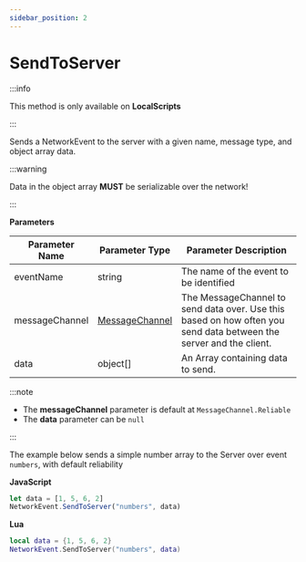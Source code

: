 ```yaml
---
sidebar_position: 2
---
```


# SendToServer

:::info

This method is only available on **LocalScripts**

:::

Sends a NetworkEvent to the server with a given name, message type, and object array data.

:::warning

Data in the object array **MUST** be serializable over the network!

:::

**Parameters**

Parameter Name | Parameter Type | Parameter Description
--- | --- | ---
eventName | string | The name of the event to be identified
messageChannel | [MessageChannel](./../messagechannel/index.md) | The MessageChannel to send data over. Use this based on how often you send data between the server and the client.
data | object[] | An Array containing data to send.

:::note

+ The **messageChannel** parameter is default at `MessageChannel.Reliable`
+ The **data** parameter can be `null`

:::

The example below sends a simple number array to the Server over event `numbers`, with default reliability

**JavaScript**
```js
let data = [1, 5, 6, 2]
NetworkEvent.SendToServer("numbers", data)
```

**Lua**
```lua
local data = {1, 5, 6, 2}
NetworkEvent.SendToServer("numbers", data)
```